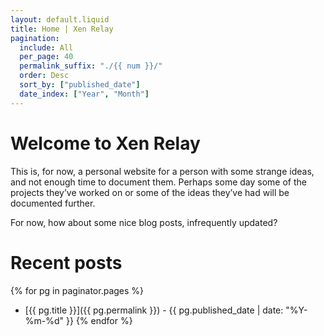 ```yaml
---
layout: default.liquid
title: Home | Xen Relay
pagination:
  include: All
  per_page: 40
  permalink_suffix: "./{{ num }}/"
  order: Desc
  sort_by: ["published_date"]
  date_index: ["Year", "Month"]
---
```



# Welcome to Xen Relay

This is, for now, a personal website for a person with some strange ideas, and
not enough time to document them. Perhaps some day some of the projects they’ve
worked on or some of the ideas they’ve had will be documented further.

For now, how about some nice blog posts, infrequently updated?

# Recent posts
{% for pg in paginator.pages %}
  - [{{ pg.title }}]({{ pg.permalink }}) - {{ pg.published_date | date: "%Y-%m-%d" }}
{% endfor %}
